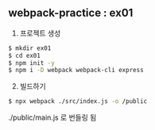## webpack-practice : ex01
1. 프로젝트 생성

``` bash
$ mkdir ex01
$ cd ex01
$ npm init -y
$ npm i -D webpack webpack-cli express
```

2. 빌드하기
```bash
$ npx webpack ./src/index.js -o /public

```

./public/main.js 로 번들링 됨


